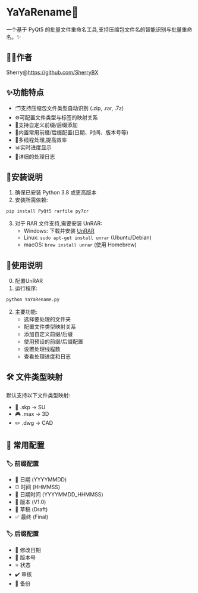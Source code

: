 # YaYaRename🌟

一个基于 PyQt5 的批量文件重命名工具,支持压缩包文件名的智能识别与批量重命名。✨

## 👩‍💻作者
Sherry@https://github.com/SherryBX

## ✨功能特点

- 🗂️支持压缩包文件类型自动识别 (.zip, .rar, .7z)
- ⚙️可配置文件类型与标签的映射关系
- 📝支持自定义前缀/后缀添加
- 📅内置常用前缀/后缀配置(日期、时间、版本号等)
- 🚀多线程处理,提高效率
- 📊实时进度显示
- 📝详细的处理日志

## 🔧安装说明

1. 确保已安装 Python 3.8 或更高版本
2. 安装所需依赖:
```bash
pip install PyQt5 rarfile py7zr
```
3. 对于 RAR 文件支持,需要安装 UnRAR:
   - Windows: 下载并安装 [UnRAR](https://www.win-rar.com/download.html)
   - Linux: `sudo apt-get install unrar` (Ubuntu/Debian)
   - macOS: `brew install unrar` (使用 Homebrew)

## 🎯使用说明
0. 配置UnRAR
1. 运行程序:
```bash
python YaYaRename.py
```
2. 主要功能:
   - 选择要处理的文件夹
   - 配置文件类型映射关系
   - 添加自定义前缀/后缀
   - 使用预设的前缀/后缀配置
   - 设置处理线程数
   - 查看处理进度和日志

## 🛠️ 文件类型映射

默认支持以下文件类型映射:
- 🎨 .skp -> SU
- 🎮 .max -> 3D
- ✏️ .dwg -> CAD

## 📌 常用配置

### 🏷️ 前缀配置
- 📅 日期 (YYYYMMDD)
- ⏰ 时间 (HHMMSS)
- 📆 日期时间 (YYYYMMDD_HHMMSS)
- 🔖 版本 (V1.0)
- 📝 草稿 (Draft)
- ✅ 最终 (Final)

### 🏷️ 后缀配置
- 📅 修改日期
- 🔢 版本号
- ⭐ 状态
- ✔️ 审核
- 💾 备份


